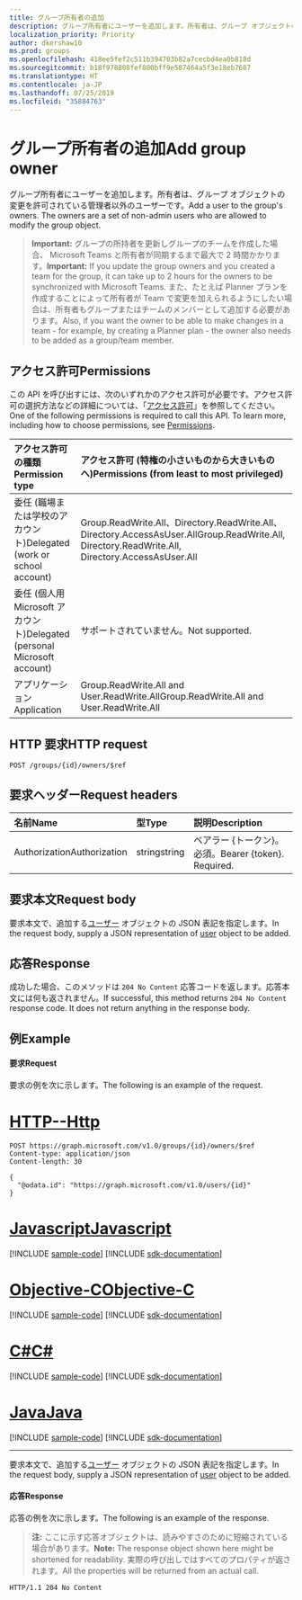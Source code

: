 ```yaml
---
title: グループ所有者の追加
description: グループ所有者にユーザーを追加します。所有者は、グループ オブジェクトの変更を許可されている管理者以外のユーザーです。
localization_priority: Priority
author: dkershaw10
ms.prod: groups
ms.openlocfilehash: 418ee5fef2c511b394703b82a7cecbd4ea0b818d
ms.sourcegitcommit: b18f978808fef800bff9e587464a5f3e18eb7687
ms.translationtype: HT
ms.contentlocale: ja-JP
ms.lasthandoff: 07/25/2019
ms.locfileid: "35884763"
---
```

# <a name="add-group-owner"></a><span data-ttu-id="e3b44-104">グループ所有者の追加</span><span class="sxs-lookup"><span data-stu-id="e3b44-104">Add group owner</span></span>
<span data-ttu-id="e3b44-p102">グループ所有者にユーザーを追加します。所有者は、グループ オブジェクトの変更を許可されている管理者以外のユーザーです。</span><span class="sxs-lookup"><span data-stu-id="e3b44-p102">Add a user to the group's owners. The owners are a set of non-admin users who are allowed to modify the group object.</span></span>

><span data-ttu-id="e3b44-107">**Important:** グループの所持者を更新しグループのチームを作成した場合、 Microsoft Teams と所有者が同期するまで最大で 2 時間かかります。</span><span class="sxs-lookup"><span data-stu-id="e3b44-107">**Important:** If you update the group owners and you created a team for the group, it can take up to 2 hours for the owners to be synchronized with Microsoft Teams.</span></span> <span data-ttu-id="e3b44-108">また、たとえば Planner プランを作成することによって所有者が Team で変更を加えられるようにしたい場合は、所有者もグループまたはチームのメンバーとして追加する必要があります。</span><span class="sxs-lookup"><span data-stu-id="e3b44-108">Also, if you want the owner to be able to make changes in a team - for example, by creating a Planner plan - the owner also needs to be added as a group/team member.</span></span> 

## <a name="permissions"></a><span data-ttu-id="e3b44-109">アクセス許可</span><span class="sxs-lookup"><span data-stu-id="e3b44-109">Permissions</span></span>
<span data-ttu-id="e3b44-p104">この API を呼び出すには、次のいずれかのアクセス許可が必要です。アクセス許可の選択方法などの詳細については、「[アクセス許可](/graph/permissions-reference)」を参照してください。</span><span class="sxs-lookup"><span data-stu-id="e3b44-p104">One of the following permissions is required to call this API. To learn more, including how to choose permissions, see [Permissions](/graph/permissions-reference).</span></span>

|<span data-ttu-id="e3b44-112">アクセス許可の種類</span><span class="sxs-lookup"><span data-stu-id="e3b44-112">Permission type</span></span>      | <span data-ttu-id="e3b44-113">アクセス許可 (特権の小さいものから大きいものへ)</span><span class="sxs-lookup"><span data-stu-id="e3b44-113">Permissions (from least to most privileged)</span></span>              |
|:--------------------|:---------------------------------------------------------|
|<span data-ttu-id="e3b44-114">委任 (職場または学校のアカウント)</span><span class="sxs-lookup"><span data-stu-id="e3b44-114">Delegated (work or school account)</span></span> | <span data-ttu-id="e3b44-115">Group.ReadWrite.All、Directory.ReadWrite.All、Directory.AccessAsUser.All</span><span class="sxs-lookup"><span data-stu-id="e3b44-115">Group.ReadWrite.All, Directory.ReadWrite.All, Directory.AccessAsUser.All</span></span>    |
|<span data-ttu-id="e3b44-116">委任 (個人用 Microsoft アカウント)</span><span class="sxs-lookup"><span data-stu-id="e3b44-116">Delegated (personal Microsoft account)</span></span> | <span data-ttu-id="e3b44-117">サポートされていません。</span><span class="sxs-lookup"><span data-stu-id="e3b44-117">Not supported.</span></span>    |
|<span data-ttu-id="e3b44-118">アプリケーション</span><span class="sxs-lookup"><span data-stu-id="e3b44-118">Application</span></span> | <span data-ttu-id="e3b44-119">Group.ReadWrite.All and User.ReadWrite.All</span><span class="sxs-lookup"><span data-stu-id="e3b44-119">Group.ReadWrite.All and User.ReadWrite.All</span></span> |

## <a name="http-request"></a><span data-ttu-id="e3b44-120">HTTP 要求</span><span class="sxs-lookup"><span data-stu-id="e3b44-120">HTTP request</span></span>
<!-- { "blockType": "ignored" } -->
```http
POST /groups/{id}/owners/$ref
```
## <a name="request-headers"></a><span data-ttu-id="e3b44-121">要求ヘッダー</span><span class="sxs-lookup"><span data-stu-id="e3b44-121">Request headers</span></span>
| <span data-ttu-id="e3b44-122">名前</span><span class="sxs-lookup"><span data-stu-id="e3b44-122">Name</span></span>       | <span data-ttu-id="e3b44-123">型</span><span class="sxs-lookup"><span data-stu-id="e3b44-123">Type</span></span> | <span data-ttu-id="e3b44-124">説明</span><span class="sxs-lookup"><span data-stu-id="e3b44-124">Description</span></span>|
|:---------------|:--------|:----------|
| <span data-ttu-id="e3b44-125">Authorization</span><span class="sxs-lookup"><span data-stu-id="e3b44-125">Authorization</span></span>  | <span data-ttu-id="e3b44-126">string</span><span class="sxs-lookup"><span data-stu-id="e3b44-126">string</span></span>  | <span data-ttu-id="e3b44-p105">ベアラー {トークン}。必須。</span><span class="sxs-lookup"><span data-stu-id="e3b44-p105">Bearer {token}. Required.</span></span> |

## <a name="request-body"></a><span data-ttu-id="e3b44-129">要求本文</span><span class="sxs-lookup"><span data-stu-id="e3b44-129">Request body</span></span>
<span data-ttu-id="e3b44-130">要求本文で、追加する[ユーザー](../resources/user.md) オブジェクトの JSON 表記を指定します。</span><span class="sxs-lookup"><span data-stu-id="e3b44-130">In the request body, supply a JSON representation of [user](../resources/user.md) object to be added.</span></span>

## <a name="response"></a><span data-ttu-id="e3b44-131">応答</span><span class="sxs-lookup"><span data-stu-id="e3b44-131">Response</span></span>
<span data-ttu-id="e3b44-p106">成功した場合、このメソッドは `204 No Content` 応答コードを返します。応答本文には何も返されません。</span><span class="sxs-lookup"><span data-stu-id="e3b44-p106">If successful, this method returns `204 No Content` response code. It does not return anything in the response body.</span></span>

## <a name="example"></a><span data-ttu-id="e3b44-134">例</span><span class="sxs-lookup"><span data-stu-id="e3b44-134">Example</span></span>
#### <a name="request"></a><span data-ttu-id="e3b44-135">要求</span><span class="sxs-lookup"><span data-stu-id="e3b44-135">Request</span></span>
<span data-ttu-id="e3b44-136">要求の例を次に示します。</span><span class="sxs-lookup"><span data-stu-id="e3b44-136">The following is an example of the request.</span></span>

# <a name="httptabhttp"></a>[<span data-ttu-id="e3b44-137">HTTP</span><span class="sxs-lookup"><span data-stu-id="e3b44-137">--Http</span></span>](#tab/http)
<!-- {
  "blockType": "request",
  "name": "create_owner_from_group"
}-->
```http
POST https://graph.microsoft.com/v1.0/groups/{id}/owners/$ref
Content-type: application/json
Content-length: 30

{
  "@odata.id": "https://graph.microsoft.com/v1.0/users/{id}"
}
```
# <a name="javascripttabjavascript"></a>[<span data-ttu-id="e3b44-138">Javascript</span><span class="sxs-lookup"><span data-stu-id="e3b44-138">Javascript</span></span>](#tab/javascript)
[!INCLUDE [sample-code](../includes/snippets/javascript/create-owner-from-group-javascript-snippets.md)]
[!INCLUDE [sdk-documentation](../includes/snippets/snippets-sdk-documentation-link.md)]

# <a name="objective-ctabobjc"></a>[<span data-ttu-id="e3b44-139">Objective-C</span><span class="sxs-lookup"><span data-stu-id="e3b44-139">Objective-C</span></span>](#tab/objc)
[!INCLUDE [sample-code](../includes/snippets/objc/create-owner-from-group-objc-snippets.md)]
[!INCLUDE [sdk-documentation](../includes/snippets/snippets-sdk-documentation-link.md)]

# <a name="ctabcsharp"></a>[<span data-ttu-id="e3b44-140">C#</span><span class="sxs-lookup"><span data-stu-id="e3b44-140">C#</span></span>](#tab/csharp)
[!INCLUDE [sample-code](../includes/snippets/csharp/create-owner-from-group-csharp-snippets.md)]
[!INCLUDE [sdk-documentation](../includes/snippets/snippets-sdk-documentation-link.md)]

# <a name="javatabjava"></a>[<span data-ttu-id="e3b44-141">Java</span><span class="sxs-lookup"><span data-stu-id="e3b44-141">Java</span></span>](#tab/java)
[!INCLUDE [sample-code](../includes/snippets/java/create-owner-from-group-java-snippets.md)]
[!INCLUDE [sdk-documentation](../includes/snippets/snippets-sdk-documentation-link.md)]

---

<span data-ttu-id="e3b44-142">要求本文で、追加する[ユーザー](../resources/user.md) オブジェクトの JSON 表記を指定します。</span><span class="sxs-lookup"><span data-stu-id="e3b44-142">In the request body, supply a JSON representation of [user](../resources/user.md) object to be added.</span></span>

#### <a name="response"></a><span data-ttu-id="e3b44-143">応答</span><span class="sxs-lookup"><span data-stu-id="e3b44-143">Response</span></span>
<span data-ttu-id="e3b44-144">応答の例を次に示します。</span><span class="sxs-lookup"><span data-stu-id="e3b44-144">The following is an example of the response.</span></span>
><span data-ttu-id="e3b44-145">**注:** ここに示す応答オブジェクトは、読みやすさのために短縮されている場合があります。</span><span class="sxs-lookup"><span data-stu-id="e3b44-145">**Note:** The response object shown here might be shortened for readability.</span></span> <span data-ttu-id="e3b44-146">実際の呼び出しではすべてのプロパティが返されます。</span><span class="sxs-lookup"><span data-stu-id="e3b44-146">All the properties will be returned from an actual call.</span></span>
<!-- {
  "blockType": "response",
  "truncated": true,
  "@odata.type": "microsoft.graph.directoryObject"
} -->
```http
HTTP/1.1 204 No Content
```

<!-- uuid: 8fcb5dbc-d5aa-4681-8e31-b001d5168d79
2015-10-25 14:57:30 UTC -->
<!-- {
  "type": "#page.annotation",
  "description": "Create owner",
  "keywords": "",
  "section": "documentation",
  "tocPath": "",
  "suppressions": [
  ]
}-->

